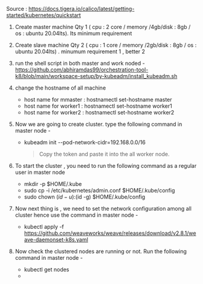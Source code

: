 Source : https://docs.tigera.io/calico/latest/getting-started/kubernetes/quickstart

1) Create  master machine Qty 1 ( cpu : 2 core / memory /4gb/disk : 8gb / os : ubuntu 20.04lts). Its minimum requirement
2) Create  slave machine  Qty 2 ( cpu : 1 core / memory /2gb/disk : 8gb / os : ubuntu 20.04lts) . minumum requirement 1 , better 2
3) run the shell script in both master and work noded  - <br>
https://github.com/abhiramdas99/orchestration-tool-k8/blob/main/workspace-setup/by-kubeadm/install_kubeadm.sh

4) change the hostname of all machine <br>
   - host name for mmaster : hostnamectl set-hostname master <br>
   - host name for worker1 : hostnamectl set-hostname worker1 <br>
   - host name for worker2 : hostnamectl set-hostname worker2 <br>

5) Now we are going to create cluster. type the following command in master node -
   - kubeadm init --pod-network-cidr=192.168.0.0/16   
     > Copy the token and paste it into the all worker node.

6) To start the cluster , you need to run the following command as a regular user in master node  
   - mkdir -p $HOME/.kube
   - sudo cp -i /etc/kubernetes/admin.conf $HOME/.kube/config
   - sudo chown $(id -u):$(id -g) $HOME/.kube/config

7) Now next thing is , we need to set the network configuration among all cluster hence use the command in
   master node - 
     - kubectl apply -f https://github.com/weaveworks/weave/releases/download/v2.8.1/weave-daemonset-k8s.yaml
     
8) Now check the clustered nodes are running or not. Run the following command in master node -
   -  kubectl get nodes
   -  
